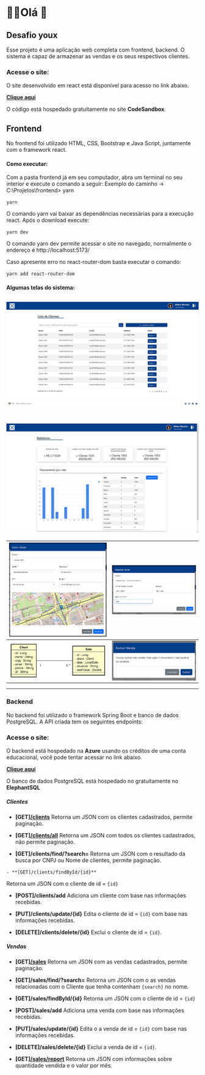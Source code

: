 
# 👨‍💻Olá 👋
## Desafio youx
Esse projeto é uma aplicação web completa com frontend, backend.
O sistema é capaz de armazenar as vendas e os seus respectivos clientes.


### Acesse o site:
O site desenvolvido em react está disponível para acesso no link abaixo.

[**Clique aqui**](https://wnzsnh-5173.preview.csb.app/)

O código está hospedado gratuitamente no site **CodeSandbox**.

## Frontend
No frontend foi utilizado HTML, CSS, Bootstrap e Java Script, juntamente com o framework react.

#### Como executar:
Com a pasta frontend já em seu computador, abra um terminal no seu interior e execute o comando a seguir:
Exemplo do caminho -> C:\Projetos\frontend> yarn

    yarn
    
   O comando yarn vai baixar as dependências necessárias para a execução react.
   Após o download execute:
   

    yarn dev
   O comando yarn dev permite acessar o site no navegado, normalmente o endereço é  http://localhost:5173/
   
Caso apresente erro no react-router-dom basta executar o comando:
```
yarn add react-router-dom
```

#### Algumas telas do sistema:
![enter image description here](https://raw.githubusercontent.com/kleber0a0m/links-youtube/main/imagens/d030h5q4.JPG)
-------------------------------------
![enter image description here](https://raw.githubusercontent.com/kleber0a0m/links-youtube/main/imagens/7ajmef89.JPG)
-----------------------------------
| ![enter image description here](https://raw.githubusercontent.com/kleber0a0m/links-youtube/main/imagens/91d83jks.JPG) | ![enter image description here](https://raw.githubusercontent.com/kleber0a0m/links-youtube/main/imagens/937rcyx5.JPG) |
|--|--|
| ![enter image description here](https://raw.githubusercontent.com/kleber0a0m/links-youtube/main/imagens/4558x48x.JPG) | ![enter image description here](https://raw.githubusercontent.com/kleber0a0m/links-youtube/main/imagens/6n67ab4e.JPG) |
-----------------------------------


### Backend
No backend foi utilizado o framework Spring Boot e banco de dados PostgreSQL. 
A API criada tem os seguintes endpoints:

### Acesse o site:
O backend está hospedado na **Azure** usando os créditos de uma conta educacional, você pode tentar acessar no link abaixo.

[**Clique aqui**](https://desafio-youx.azurewebsites.net/)

O banco de dados PostgreSQL está hospedado no gratuitamente no **ElephantSQL**

##### Clientes

 - **[GET][/clients](https://desafio-youx.azurewebsites.net/clients)**
 Retorna um JSON com os clientes cadastrados, permite paginação.

  - **[GET][/clients/all](https://desafio-youx.azurewebsites.net/clients/all)**
 Retorna um JSON com todos os clientes cadastrados, não permite paginação.
 
   - **[GET]/clients/find/?search=**
 Retorna um JSON com o resultado da busca por CNPJ ou Nome de clientes, permite paginação.
 
    - **[GET]/clients/findById/{id}**
 Retorna um JSON com o cliente de id = `{id}`
 
   - **[POST]/clients/add**
Adiciona um cliente com base nas informações recebidas.

   - **[PUT]/clients/update/{id}**
Edita o cliente de id = `{id}` com base nas informações recebidas.

   - **[DELETE]/clients/delete/{id}**
Exclui o cliente de id = `{id}`.

##### Vendas
   - **[GET][/sales](https://desafio-youx.azurewebsites.net/sales)**
 Retorna um JSON com as vendas cadastrados, permite paginação.
 
   - **[GET]/sales/find/?search=**
 Retorna um JSON com o as vendas relacionadas com o Cliente que tenha contenham `{search}` no nome.

   - **[GET]/sales/findById/{id}**
 Retorna um JSON com o cliente de id = `{id}`

   - **[POST]/sales/add**
Adiciona uma venda com base nas informações recebidas.

   - **[PUT]/sales/update/{id}**
Edita o a venda de id = `{id}` com base nas informações recebidas.

   - **[DELETE]/sales/delete/{id}**
Exclui a venda de id = `{id}`.

   - **[GET][/sales/report](https://desafio-youx.azurewebsites.net/sales/report)**
 Retorna um JSON com informações sobre quantidade vendida e o valor por mês.
